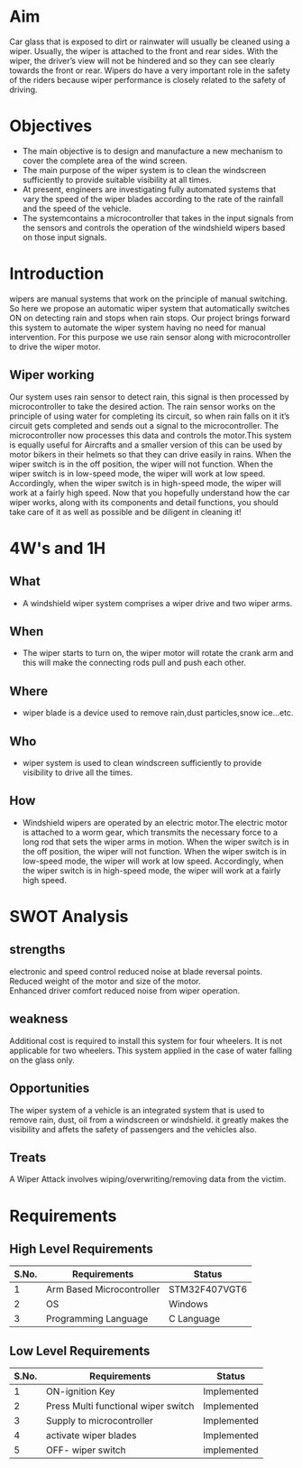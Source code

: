 # Aim
Car glass that is exposed to dirt or rainwater will usually be cleaned using a wiper. Usually, the wiper is attached to the front and rear sides. With the wiper, the driver’s view will not be hindered and so they can see clearly towards the front or rear. Wipers do have a very important role in the safety of the riders because wiper performance is closely related to the safety of driving.

# Objectives
- The main objective is to design and manufacture a new mechanism to cover the complete area of the wind screen.
- The main purpose of the wiper system is to clean the windscreen sufficiently to provide suitable visibility at all times.
- At present, engineers are investigating fully automated systems that vary the speed of the wiper blades according to the rate of the rainfall and the speed of the vehicle.
- The systemcontains a microcontroller that takes in the input signals from the sensors and controls the operation of the windshield wipers based on those input signals.

# Introduction
wipers are manual systems that work on the principle of manual switching. So here we propose an automatic wiper system that automatically switches ON on detecting rain and stops when rain stops. Our project brings forward this system to automate the wiper system having no need for manual intervention. For this purpose we use rain sensor along with microcontroller to drive the wiper motor. 

## Wiper working
Our system uses rain sensor to detect rain, this signal is then processed by microcontroller to take the desired action. The rain sensor works on the principle of using water for completing its circuit, so when rain falls on it it’s circuit gets completed and sends out a signal to the microcontroller. The microcontroller now processes this data and controls the motor.This system is equally useful for Aircrafts and a smaller version of this can be used by motor bikers in their helmets so that they can drive easily in rains. When the wiper switch is in the off position, the wiper will not function. When the wiper switch is in low-speed mode, the wiper will work at low speed. Accordingly, when the wiper switch is in high-speed mode, the wiper will work at a fairly high speed.
Now that you hopefully understand how the car wiper works, along with its components and detail functions, you should take care of it as well as possible and be diligent in cleaning it!

# 4W's and 1H

## What
- A windshield wiper system comprises a wiper drive and two wiper arms.

## When
- The wiper starts to turn on, the wiper motor will rotate the crank arm and this will make the connecting rods pull and push each other.

## Where
- wiper blade is a device used to remove rain,dust particles,snow ice...etc.

## Who
- wiper system is used to clean windscreen sufficiently to provide visibility to drive all the times.

## How
- Windshield wipers are operated by an electric motor.The electric motor is attached to a worm gear, which transmits the necessary force to a long rod that sets the wiper arms in motion. When the wiper switch is in the off position, the wiper will not function. When the wiper switch is in low-speed mode, the wiper will work at low speed. Accordingly, when the wiper switch is in high-speed mode, the wiper will work at a fairly high speed.

# SWOT Analysis
## strengths                                                            
electronic and speed control reduced noise at blade reversal points.   
Reduced weight of the motor and size of the motor.                    
Enhanced driver comfort reduced noise from wiper operation.            

## weakness
Additional cost is required to install this system for four wheelers.
It is not applicable for two wheelers.
This system applied in the case of water falling on the glass only.

## Opportunities
The wiper system of a vehicle is an integrated system that is used to remove rain, dust, oil from a windscreen or windshield.
it greatly makes the visibility and affets the safety of passengers and the vehicles also.

## Treats
A Wiper Attack involves wiping/overwriting/removing data from the victim.

# Requirements
## High Level Requirements
S.No. | Requirements | Status
------ | ----------- | -------
1 | Arm Based Microcontroller | STM32F407VGT6 | Implemented
2 | OS       | Windows | Implemented
3 | Programming Language | C Language| Implemented 

## Low Level Requirements
S.No. | Requirements | Status
----- | ------------ | -------
1 | ON-ignition Key | Implemented
2 | Press Multi functional wiper switch | Implemented
3 | Supply to microcontroller | Implemented
4 | activate wiper blades | Implemented
5 | OFF- wiper switch | implemented
